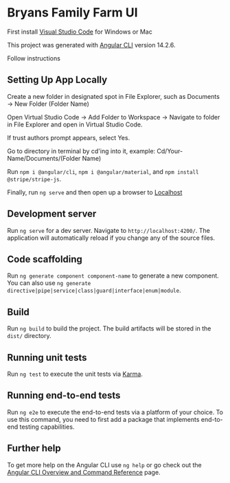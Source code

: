 # Bryans Family Farm UI

First install [Visual Studio Code](https://code.visualstudio.com/download) for Windows or Mac

This project was generated with [Angular CLI](https://github.com/angular/angular-cli) version 14.2.6.

Follow instructions 

## Setting Up App Locally ##

Create a new folder in designated spot in File Explorer, such as Documents -> New Folder (Folder Name)

Open Virtual Studio Code -> Add Folder to Workspace -> Navigate to folder in File Explorer and open in Virtual Studio Code.

If trust authors prompt appears, select Yes.

Go to directory in terminal by cd'ing into it, example: Cd/Your-Name/Documents/(Folder Name)

Run `npm i @angular/cli`, `npm i @angular/material`, and `npm install @stripe/stripe-js`.

Finally, run `ng serve` and then open up a browser to [Localhost](http://localhost:4200)

## Development server

Run `ng serve` for a dev server. Navigate to `http://localhost:4200/`. The application will automatically reload if you change any of the source files.

## Code scaffolding

Run `ng generate component component-name` to generate a new component. You can also use `ng generate directive|pipe|service|class|guard|interface|enum|module`.

## Build

Run `ng build` to build the project. The build artifacts will be stored in the `dist/` directory.

## Running unit tests

Run `ng test` to execute the unit tests via [Karma](https://karma-runner.github.io).

## Running end-to-end tests

Run `ng e2e` to execute the end-to-end tests via a platform of your choice. To use this command, you need to first add a package that implements end-to-end testing capabilities.

## Further help

To get more help on the Angular CLI use `ng help` or go check out the [Angular CLI Overview and Command Reference](https://angular.io/cli) page.

